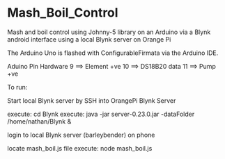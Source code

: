 # Mash_Boil_Control
Mash and boil control using Johnny-5 library on an Arduino via a Blynk android interface using a local Blynk server on Orange Pi

The Arduino Uno is flashed with ConfigurableFirmata via the Arduino IDE.

Aduino Pin          Hardware
  9        ==>     Element +ve
  10       ==>     DS18B20 data
  11       ==>     Pump +ve
  
  
  To run:
  
  Start local Blynk server by SSH into OrangePi Blynk Server
  
  execute:    cd Blynk 
  execute:    java -jar server-0.23.0.jar -dataFolder /home/nathan/Blynk &
  
  login to local Blynk server (barleybender) on phone
  
  locate mash_boil.js file
  execute:    node mash_boil.js
